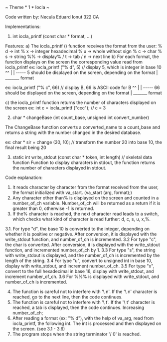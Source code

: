 ~ Theme * 1 * Iocla ~

Code written by: Necula Eduard Ionut 322 CA


Implementations:

1) int iocla_printf (const char * format, ...)

Features:
a) The iocla_printf () function receives the format from the user:
% d -> int
% x -> integer hexadecimal
% u -> whole without sign
% c -> char
% s -> string
%% -> display%
/ t -> tab
/ n -> next line
b) For each format, the function displays on the screen the corresponding value read from iocla_printf
ex: iocla_printf ("% d", 5) // display 5, which is integer in base 10
^^
| | ----- 5 should be displayed on the screen, depending on the format
| _______ format

ex: iocla_printf ("% c", 66) // display B, 66 is ASCII code for B
^^
| | ----- 66 should be displayed on the screen, depending on the format
| _______ format

c) the iocla_printf function returns the number of characters displayed on the screen
ex: int c = iocla_printf ("ccc"); // c = 3


2) char * changeBase (int count_base, unsigned int convert_number)

The ChangeBase function converts a converted_name to a count_base and returns a string with the number changed in the desired database.

ex: char * sir = change (20, 10); // transform the number 20 into base 10, the final result being 20

3) static int write_stdout (const char * token, int length) // skeletal data function
Function to display characters in stdout, the function returns the number of characters displayed in stdout.


Code explanation:

1. It reads character by character from the format received from the user, the format initialized with va_start. (va_start (arg, format);)
2. Any character other than% is displayed on the screen and counted in a number_of_ch variable. Number_of_ch will be returned as a return if it is greater than 0, otherwise -1 is returned.
3. If the% character is reached, the next character read leads to a switch, which checks what kind of character is read further: d, c, s, u, x,%.

3.1. For type "d", the base 10 is converted to the integer, depending on whether it is positive or negative. After conversion, it is displayed with the write_stdout function, and number_of_ch is incremented.
3.2 For type "c", the char is converted. After conversion, it is displayed with the write_stdout function, and incremented number_of_ch by 1.
3.3 For type "s", the string with write_stdout is displayed, and the number_of_ch is incremented by the length of the string.
3.4 For type "u", convert to unsigned int in base 10, display with write_stdout, and increment number_of_ch.
3.5 For type "x", convert to the full hexadecimal in base 16, display with write_stdout, and increment number_of_ch.
3.6 For %%% is displayed with write_stdout, and number_of_ch is incremented.

4. The function is careful not to interfere with '\ n'. If the '\ n' character is reached, go to the next line, then the code continues.
5. The function is careful not to interfere with '\ t'. If the '\ t' character is reached, a tab is displayed, then the code continues. Increasing number_of_ch;
6. After reading a format (ex: "% d"), with the help of va_arg, read from iocla_printf, the following int. The int is processed and then displayed on the screen. (see 3.1 - 3.6)
7. The program stops when the string terminator '/ 0' is reached.